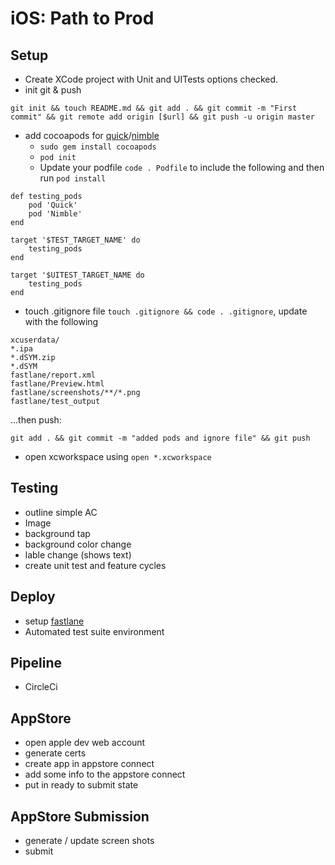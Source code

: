 # iOS: Path to Prod

## Setup
- Create XCode project with Unit and UITests options checked.
- init git & push 
```
git init && touch README.md && git add . && git commit -m "First commit" && git remote add origin [$url] && git push -u origin master
```
- add cocoapods for [quick](https://github.com/Quick/Quick)/[nimble](https://github.com/Quick/Nimble)
  - `sudo gem install cocoapods`
  - `pod init`
  - Update your podfile `code . Podfile` to include the following and then run `pod install`
```
def testing_pods
    pod 'Quick'
    pod 'Nimble'
end

target '$TEST_TARGET_NAME' do
    testing_pods
end

target '$UITEST_TARGET_NAME do
    testing_pods
end
```
- touch .gitignore file `touch .gitignore && code . .gitignore`, update with the following
```
xcuserdata/
*.ipa
*.dSYM.zip
*.dSYM
fastlane/report.xml
fastlane/Preview.html
fastlane/screenshots/**/*.png
fastlane/test_output
```
...then push:
```
git add . && git commit -m "added pods and ignore file" && git push
```
- open xcworkspace using `open *.xcworkspace`

## Testing
- outline simple AC
- Image
- background tap
- background color change
- lable change (shows text)
- create unit test and feature cycles

## Deploy
- setup [fastlane](https://fastlane.tools/)
- Automated test suite environment
  
## Pipeline
- CircleCi

## AppStore
- open apple dev web account
- generate certs
- create app in appstore connect
- add some info to the appstore connect
- put in ready to submit state

## AppStore Submission
- generate / update screen shots
- submit
